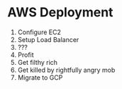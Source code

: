 # AWS Deployment
1. Configure EC2
2. Setup Load Balancer
3. ???
4. Profit
5. Get filthy rich
6. Get killed by rightfully angry mob
7. Migrate to GCP